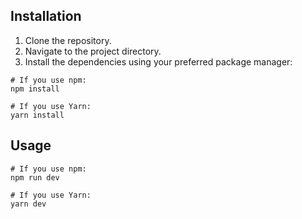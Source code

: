 ## Installation

1. Clone the repository.
2. Navigate to the project directory.
3. Install the dependencies using your preferred package manager:

```
# If you use npm:
npm install

# If you use Yarn:
yarn install
```

## Usage
```
# If you use npm:
npm run dev

# If you use Yarn:
yarn dev
```
